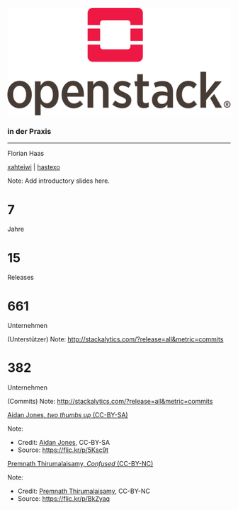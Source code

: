 ![OpenStack Logo](images/openstack-logo.svg)

### in der Praxis

----

Florian Haas

[xahteiwi](//twitter.com/xahteiwi) | [hastexo](//www.hastexo.com/who/florian)

Note: Add introductory slides here.


# 7

Jahre


# 15

Releases


# 661

Unternehmen

(Unterstützer)
Note: http://stackalytics.com/?release=all&metric=commits


# 382

Unternehmen

(Commits)
Note: http://stackalytics.com/?release=all&metric=commits


<!-- .slide: data-background-image="images/openstack-logo.svg" data-background-size="contain" -->


<!-- .slide: data-background-image="https://farm4.staticflickr.com/3113/3117146807_578f059d67_b_d.jpg" data-background-size="contain" -->
[Aidan Jones, *two thumbs up* (CC-BY-SA)](https://flic.kr/p/5Ksc9t) <!-- .element: class="caption" -->

Note:
- Credit: [Aidan Jones](https://www.flickr.com/photos/aidan_jones/), CC-BY-SA
- Source: https://flic.kr/p/5Ksc9t


<!-- .slide: data-background-image="https://farm6.staticflickr.com/5712/23198729882_fec8a9b9bc_k_d.jpg" data-background-size="contain" -->
[Premnath Thirumalaisamy, *Confused* (CC-BY-NC)](https://flic.kr/p/BkZyaq) <!-- .element: class="caption" -->

Note:
- Credit: [Premnath Thirumalaisamy](https://www.flickr.com/photos/premnath/), CC-BY-NC
- Source: https://flic.kr/p/BkZyaq
